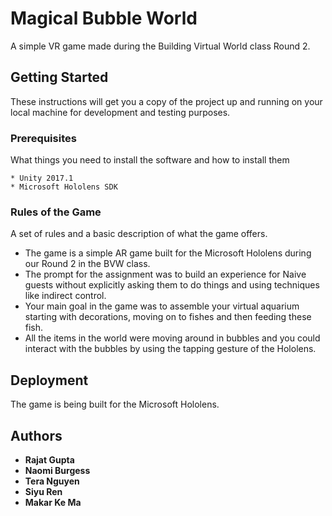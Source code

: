 # Magical Bubble World

A simple VR game made during the Building Virtual World class Round 2.

## Getting Started

These instructions will get you a copy of the project up and running on your local machine for development and testing purposes. 

### Prerequisites

What things you need to install the software and how to install them

```
* Unity 2017.1
* Microsoft Hololens SDK
```

### Rules of the Game

A set of rules and a basic description of what the game offers.

* The game is a simple AR game built for the Microsoft Hololens during our Round 2 in the BVW class.
* The prompt for the assignment was to build an experience for Naive guests without explicitly asking them to do things and using techniques like indirect control.
* Your main goal in the game was to assemble your virtual aquarium starting with decorations, moving on to fishes and then feeding these fish.
* All the items in the world were moving around in bubbles and you could interact with the bubbles by using the tapping gesture of the Hololens.

## Deployment

The game is being built for the Microsoft Hololens.

## Authors

* **Rajat Gupta** 
* **Naomi Burgess** 
* **Tera Nguyen** 
* **Siyu Ren** 
* **Makar Ke Ma** 
